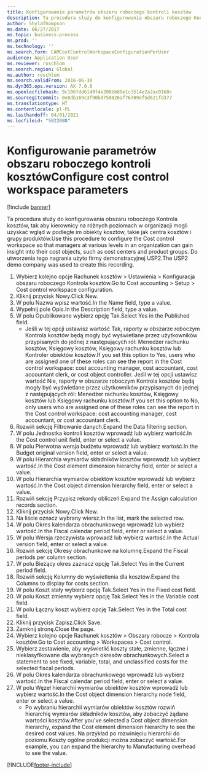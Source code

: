 ```yaml
---
title: Konfigurowanie parametrów obszaru roboczego kontroli kosztów
description: Ta procedura służy do konfigurowania obszaru roboczego Kontrola kosztów, tak aby kierownicy na różnych poziomach w organizacji mogli uzyskać wgląd w podległe im obiekty kosztów, takie jak centra kosztów i grupy produktów.
author: ShylaThompson
ms.date: 06/27/2017
ms.topic: business-process
ms.prod: ''
ms.technology: ''
ms.search.form: CAMCostControlWorkspaceConfigurationPerUser
audience: Application User
ms.reviewer: roschlom
ms.search.region: Global
ms.author: roschlom
ms.search.validFrom: 2016-06-30
ms.dyn365.ops.version: AX 7.0.0
ms.openlocfilehash: 9c186fdd6149f4e208bb89e1c3514e2a2ac0168c
ms.sourcegitcommit: 0e8db169c3f90bd750826af76709ef5d621fd377
ms.translationtype: HT
ms.contentlocale: pl-PL
ms.lasthandoff: 04/01/2021
ms.locfileid: "5822088"
---
```

# <a name="configure-cost-control-workspace-parameters"></a><span data-ttu-id="f9708-103">Konfigurowanie parametrów obszaru roboczego kontroli kosztów</span><span class="sxs-lookup"><span data-stu-id="f9708-103">Configure cost control workspace parameters</span></span>

[!include [banner](../../includes/banner.md)]

<span data-ttu-id="f9708-104">Ta procedura służy do konfigurowania obszaru roboczego Kontrola kosztów, tak aby kierownicy na różnych poziomach w organizacji mogli uzyskać wgląd w podległe im obiekty kosztów, takie jak centra kosztów i grupy produktów.</span><span class="sxs-lookup"><span data-stu-id="f9708-104">Use this procedure to configure the Cost control workspace so that managers at various levels in an organization can gain insight into their cost objects, such as cost centers and product groups.</span></span> <span data-ttu-id="f9708-105">Do utworzenia tego nagrania użyto firmy demonstracyjnej USP2.</span><span class="sxs-lookup"><span data-stu-id="f9708-105">The USP2 demo company was used to create this recording.</span></span>

1. <span data-ttu-id="f9708-106">Wybierz kolejno opcje Rachunek kosztów > Ustawienia > Konfiguracja obszaru roboczego Kontrola kosztów.</span><span class="sxs-lookup"><span data-stu-id="f9708-106">Go to Cost accounting > Setup > Cost control workspace configuration.</span></span>
2. <span data-ttu-id="f9708-107">Kliknij przycisk Nowy.</span><span class="sxs-lookup"><span data-stu-id="f9708-107">Click New.</span></span>
3. <span data-ttu-id="f9708-108">W polu Nazwa wpisz wartość.</span><span class="sxs-lookup"><span data-stu-id="f9708-108">In the Name field, type a value.</span></span>
4. <span data-ttu-id="f9708-109">Wypełnij pole Opis.</span><span class="sxs-lookup"><span data-stu-id="f9708-109">In the Description field, type a value.</span></span>
5. <span data-ttu-id="f9708-110">W polu Opublikowane wybierz opcję Tak.</span><span class="sxs-lookup"><span data-stu-id="f9708-110">Select Yes in the Published field.</span></span>
    * <span data-ttu-id="f9708-111">Jeśli w tej opcji ustawisz wartość Tak, raporty w obszarze roboczym Kontrola kosztów będą mogły być wyświetlane przez użytkowników przypisanych do jednej z następujących ról: Menedżer rachunku kosztów, Księgowy kosztów, Księgowy rachunku kosztów lub Kontroler obiektów kosztów.</span><span class="sxs-lookup"><span data-stu-id="f9708-111">If you set this option to Yes, users who are assigned one of these roles can see the report in the Cost control workspace: cost accounting manager, cost accountant, cost accountant clerk, or cost object controller.</span></span> <span data-ttu-id="f9708-112">Jeśli w tej opcji ustawisz wartość Nie, raporty w obszarze roboczym Kontrola kosztów będą mogły być wyświetlane przez użytkowników przypisanych do jednej z następujących ról: Menedżer rachunku kosztów, Księgowy kosztów lub Księgowy rachunku kosztów.</span><span class="sxs-lookup"><span data-stu-id="f9708-112">If you set this option to No, only users who are assigned one of these roles can see the report in the Cost control workspace: cost accounting manager, cost accountant, or cost accountant clerk.</span></span>  
6. <span data-ttu-id="f9708-113">Rozwiń sekcję Filtrowanie danych.</span><span class="sxs-lookup"><span data-stu-id="f9708-113">Expand the Data filtering section.</span></span>
7. <span data-ttu-id="f9708-114">W polu Jednostka kontroli kosztów wprowadź lub wybierz wartość.</span><span class="sxs-lookup"><span data-stu-id="f9708-114">In the Cost control unit field, enter or select a value.</span></span>
8. <span data-ttu-id="f9708-115">W polu Pierwotna wersja budżetu wprowadź lub wybierz wartość.</span><span class="sxs-lookup"><span data-stu-id="f9708-115">In the Budget original version field, enter or select a value.</span></span>
9. <span data-ttu-id="f9708-116">W polu Hierarchia wymiarów składników kosztów wprowadź lub wybierz wartość.</span><span class="sxs-lookup"><span data-stu-id="f9708-116">In the Cost element dimension hierarchy field, enter or select a value.</span></span>
10. <span data-ttu-id="f9708-117">W polu Hierarchia wymiarów obiektów kosztów wprowadź lub wybierz wartość.</span><span class="sxs-lookup"><span data-stu-id="f9708-117">In the Cost object dimension hierarchy field, enter or select a value.</span></span>
11. <span data-ttu-id="f9708-118">Rozwiń sekcję Przypisz rekordy obliczeń.</span><span class="sxs-lookup"><span data-stu-id="f9708-118">Expand the Assign calculation records section.</span></span>
12. <span data-ttu-id="f9708-119">Kliknij przycisk Nowy.</span><span class="sxs-lookup"><span data-stu-id="f9708-119">Click New.</span></span>
13. <span data-ttu-id="f9708-120">Na liście oznacz wybrany wiersz.</span><span class="sxs-lookup"><span data-stu-id="f9708-120">In the list, mark the selected row.</span></span>
14. <span data-ttu-id="f9708-121">W polu Okres kalendarza obrachunkowego wprowadź lub wybierz wartość.</span><span class="sxs-lookup"><span data-stu-id="f9708-121">In the Fiscal calendar period field, enter or select a value.</span></span>
15. <span data-ttu-id="f9708-122">W polu Wersja rzeczywista wprowadź lub wybierz wartość.</span><span class="sxs-lookup"><span data-stu-id="f9708-122">In the Actual version field, enter or select a value.</span></span>
16. <span data-ttu-id="f9708-123">Rozwiń sekcję Okresy obrachunkowe na kolumnę.</span><span class="sxs-lookup"><span data-stu-id="f9708-123">Expand the Fiscal periods per column section.</span></span>
17. <span data-ttu-id="f9708-124">W polu Bieżący okres zaznacz opcję Tak.</span><span class="sxs-lookup"><span data-stu-id="f9708-124">Select Yes in the Current period field.</span></span>
18. <span data-ttu-id="f9708-125">Rozwiń sekcję Kolumny do wyświetlenia dla kosztów.</span><span class="sxs-lookup"><span data-stu-id="f9708-125">Expand the Columns to display for costs section.</span></span>
19. <span data-ttu-id="f9708-126">W polu Koszt stały wybierz opcję Tak.</span><span class="sxs-lookup"><span data-stu-id="f9708-126">Select Yes in the Fixed cost field.</span></span>
20. <span data-ttu-id="f9708-127">W polu Koszt zmienny wybierz opcję Tak.</span><span class="sxs-lookup"><span data-stu-id="f9708-127">Select Yes in the Variable cost field.</span></span>
21. <span data-ttu-id="f9708-128">W polu Łączny koszt wybierz opcję Tak.</span><span class="sxs-lookup"><span data-stu-id="f9708-128">Select Yes in the Total cost field.</span></span>
22. <span data-ttu-id="f9708-129">Kliknij przycisk Zapisz.</span><span class="sxs-lookup"><span data-stu-id="f9708-129">Click Save.</span></span>
23. <span data-ttu-id="f9708-130">Zamknij stronę.</span><span class="sxs-lookup"><span data-stu-id="f9708-130">Close the page.</span></span>
24. <span data-ttu-id="f9708-131">Wybierz kolejno opcje Rachunek kosztów > Obszary robocze > Kontrola kosztów.</span><span class="sxs-lookup"><span data-stu-id="f9708-131">Go to Cost accounting > Workspaces > Cost control.</span></span>
25. <span data-ttu-id="f9708-132">Wybierz zestawienie, aby wyświetlić koszty stałe, zmienne, łączne i nieklasyfikowane dla wybranych okresów obrachunkowych.</span><span class="sxs-lookup"><span data-stu-id="f9708-132">Select a statement to see fixed, variable, total, and unclassified costs for the selected fiscal periods.</span></span>
26. <span data-ttu-id="f9708-133">W polu Okres kalendarza obrachunkowego wprowadź lub wybierz wartość.</span><span class="sxs-lookup"><span data-stu-id="f9708-133">In the Fiscal calendar period field, enter or select a value.</span></span>
27. <span data-ttu-id="f9708-134">W polu Węzeł hierarchii wymiarów obiektów kosztów wprowadź lub wybierz wartość.</span><span class="sxs-lookup"><span data-stu-id="f9708-134">In the Cost object dimension hierarchy node field, enter or select a value.</span></span>
    * <span data-ttu-id="f9708-135">Po wybraniu hierarchii wymiarów obiektów kosztów rozwiń hierarchię wymiarów składników kosztów, aby zobaczyć żądane wartości kosztów.</span><span class="sxs-lookup"><span data-stu-id="f9708-135">After you've selected a Cost object dimension hierarchy, expand the Cost element dimension hierarchy to see the desired cost values.</span></span> <span data-ttu-id="f9708-136">Na przykład po rozwinięciu hierarchii do poziomu Koszty ogólne produkcji można zobaczyć wartość.</span><span class="sxs-lookup"><span data-stu-id="f9708-136">For example, you can expand the hierarchy to Manufacturing overhead to see the value.</span></span>  



[!INCLUDE[footer-include](../../../includes/footer-banner.md)]